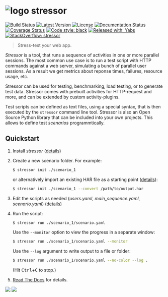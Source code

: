 # ![logo](https://raw.githubusercontent.com/mar10/stressor/master/stressor/monitor/htdocs/stressor_48x48.png) stressor
[![Build Status](https://travis-ci.com/mar10/stressor.svg?branch=master)](https://app.travis-ci.com/github/mar10/stressor)
[![Latest Version](https://img.shields.io/pypi/v/stressor.svg)](https://pypi.python.org/pypi/stressor/)
[![License](https://img.shields.io/pypi/l/stressor.svg)](https://github.com/mar10/stressor/blob/master/LICENSE.txt)
[![Documentation Status](https://readthedocs.org/projects/stressor/badge/?version=latest)](http://stressor.readthedocs.io/)
[![Coverage Status](https://coveralls.io/repos/github/mar10/stressor/badge.svg?branch=master)](https://coveralls.io/github/mar10/stressor?branch=master)
[![Code style: black](https://img.shields.io/badge/code%20style-black-000000.svg)](https://github.com/ambv/black)
[![Released with: Yabs](https://img.shields.io/badge/released%20with-yabs-yellowgreen)](https://github.com/mar10/yabs)
[![StackOverflow: stressor](https://img.shields.io/badge/StackOverflow-stressor-blue.svg)](https://stackoverflow.com/questions/tagged/stressor)

> Stress-test your web app.

*Stressor* is a tool, that runs a sequence of activities in one or more
parallel sessions.
The most common use case is to run a test script with HTTP commands
against a web server, simulating a bunch of parallel user sessions.
As a result we get metrics about reponse times, failures, resource usage,
etc.

Stressor can be used for testing, benchmarking, load testing, or to generate
test data.
Stressor comes with prebuilt activities for HTTP-request and more, and can be
extended by custom activity-plugins.

Test scripts can be defined as text files, using a special syntax, that is then
executed by the `stressor` command line tool.
Stressor is also an Open Source Python library that can be included into your
own projects. This allows to define test *scenarios* programmtically.


## Quickstart

1. Install *stressor* ([details](https://stressor.readthedocs.io/en/latest/installation.html))

2. Create a new scenario folder. For example:

    ```bash
    $ stressor init ./scenario_1
    ```

    or alternatively import an existing HAR file as a starting point
    ([details](https://stressor.readthedocs.io/en/latest/ug_writing_scripts.html#importing-har-files)):

    ```bash
    $ stressor init ./scenario_1 --convert /path/to/output.har
    ```

3. Edit the scripts as needed (*users.yaml*, *main_sequence.yaml*, *scenario.yaml*)
  ([details](https://stressor.readthedocs.io/en/latest/ug_writing_scripts.html))

4. Run the script:

    ```bash
    $ stressor run ./scenario_1/scenario.yaml
    ```

    Use the `--monitor` option to view the progress in a separate window:

    ```bash
    $ stressor run ./scenario_1/scenario.yaml --monitor
    ```

    Use the `--log` argument to write output to a file or folder:

    ```bash
    $ stressor run ./scenario_1/scenario.yaml --no-color --log .
    ```
    (Hit <kbd>Ctrl</kbd>+<kbd>C</kbd> to stop.)

5. [Read The Docs](https://stressor.readthedocs.io/en/latest/ug_tutorial.html)
   for details.

<img src="https://stressor.readthedocs.io/en/latest/_images/summary.png">

<img src="https://stressor.readthedocs.io/en/latest/_images/teaser.png">

